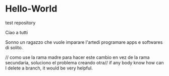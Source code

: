 # Hello-World
test repository


Ciao a tutti

Sonno un ragazzo che vuole imparare l'artedi programare apps e softwares di solito. 

// como use la rama madre para hacer este cambio en vez de la rama secundaria, soluciono el problema creando otra//
if any body know how can I delete a branch, it would be very helpful.

